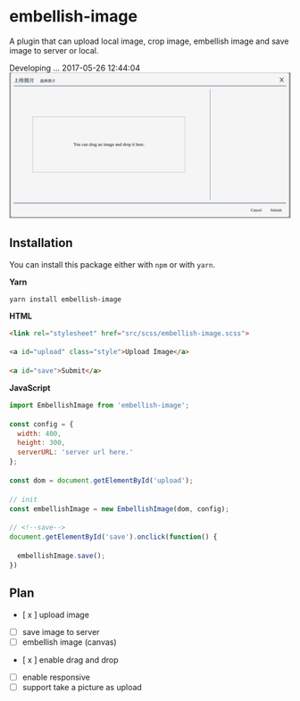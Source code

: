 # embellish-image
A plugin that can upload local image, crop image, embellish image and save image to server or local. 

Developing ... 2017-05-26 12:44:04
![Upload Image](./src/images/upload.png)

## Installation
You can install this package either with ```npm``` or with ```yarn```.

**Yarn**
```
yarn install embellish-image
```
**HTML**
```html
<link rel="stylesheet" href="src/scss/embellish-image.scss">

<a id="upload" class="style">Upload Image</a>

<a id="save">Submit</a>
```
**JavaScript**
```js
import EmbellishImage from 'embellish-image';

const config = {
  width: 400,
  height: 300,
  serverURL: 'server url here.'
};

const dom = document.getElementById('upload');

// init
const embellishImage = new EmbellishImage(dom, config);

// <!--save-->
document.getElementById('save').onclick(function() {

  embellishImage.save();
})
```

## Plan
 
- [ x ] upload image
- [ ] save image to server
- [ ] embellish image (canvas)
- [ x ] enable drag and drop
- [ ] enable responsive
- [ ] support take a picture as upload